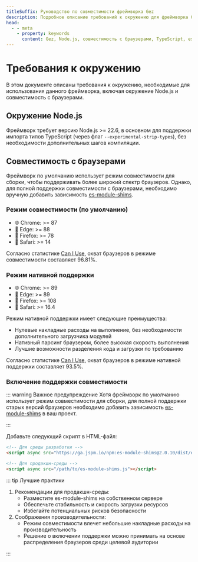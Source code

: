 ```yaml
---
titleSuffix: Руководство по совместимости фреймворка Gez
description: Подробное описание требований к окружению для фреймворка Gez, включая требования к версии Node.js и совместимость с браузерами, чтобы помочь разработчикам правильно настроить среду разработки.
head:
  - - meta
    - property: keywords
      content: Gez, Node.js, совместимость с браузерами, TypeScript, es-module-shims, настройка окружения
---
```


# Требования к окружению

В этом документе описаны требования к окружению, необходимые для использования данного фреймворка, включая окружение Node.js и совместимость с браузерами.

## Окружение Node.js

Фреймворк требует версию Node.js >= 22.6, в основном для поддержки импорта типов TypeScript (через флаг `--experimental-strip-types`), без необходимости дополнительных шагов компиляции.

## Совместимость с браузерами

Фреймворк по умолчанию использует режим совместимости для сборки, чтобы поддерживать более широкий спектр браузеров. Однако, для полной поддержки совместимости с браузерами, необходимо вручную добавить зависимость [es-module-shims](https://github.com/guybedford/es-module-shims).

### Режим совместимости (по умолчанию)
- 🌐 Chrome: >= 87
- 🔷 Edge: >= 88
- 🦊 Firefox: >= 78
- 🧭 Safari: >= 14

Согласно статистике [Can I Use](https://caniuse.com/?search=dynamic%20import), охват браузеров в режиме совместимости составляет 96.81%.

### Режим нативной поддержки
- 🌐 Chrome: >= 89
- 🔷 Edge: >= 89
- 🦊 Firefox: >= 108
- 🧭 Safari: >= 16.4

Режим нативной поддержки имеет следующие преимущества:
- Нулевые накладные расходы на выполнение, без необходимости дополнительного загрузчика модулей
- Нативный парсинг браузером, более высокая скорость выполнения
- Лучшие возможности разделения кода и загрузки по требованию

Согласно статистике [Can I Use](https://caniuse.com/?search=importmap), охват браузеров в режиме нативной поддержки составляет 93.5%.

### Включение поддержки совместимости

::: warning Важное предупреждение
Хотя фреймворк по умолчанию использует режим совместимости для сборки, для полной поддержки старых версий браузеров необходимо добавить зависимость [es-module-shims](https://github.com/guybedford/es-module-shims) в ваш проект.

:::

Добавьте следующий скрипт в HTML-файл:

```html
<!-- Для среды разработки -->
<script async src="https://ga.jspm.io/npm:es-module-shims@2.0.10/dist/es-module-shims.js"></script>

<!-- Для продакшн-среды -->
<script async src="/path/to/es-module-shims.js"></script>
```

::: tip Лучшие практики

1. Рекомендации для продакшн-среды:
   - Разместите es-module-shims на собственном сервере
   - Обеспечьте стабильность и скорость загрузки ресурсов
   - Избегайте потенциальных рисков безопасности
2. Соображения производительности:
   - Режим совместимости влечет небольшие накладные расходы на производительность
   - Решение о включении поддержки можно принимать на основе распределения браузеров среди целевой аудитории

:::